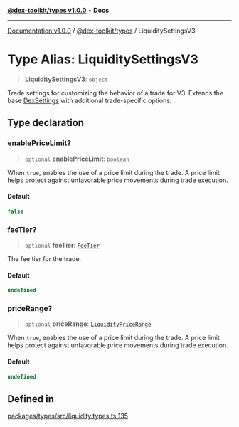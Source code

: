 [**@dex-toolkit/types v1.0.0**](../README.md) • **Docs**

***

[Documentation v1.0.0](../../../packages.md) / [@dex-toolkit/types](../README.md) / LiquiditySettingsV3

# Type Alias: LiquiditySettingsV3

> **LiquiditySettingsV3**: `object`

Trade settings for customizing the behavior of a trade for V3.
Extends the base [DexSettings](DexSettings.md) with additional trade-specific options.

## Type declaration

### enablePriceLimit?

> `optional` **enablePriceLimit**: `boolean`

When `true`, enables the use of a price limit during the trade.
A price limit helps protect against unfavorable price movements during trade execution.

#### Default

```ts
false
```

### feeTier?

> `optional` **feeTier**: [`FeeTier`](FeeTier.md)

The fee tier for the trade.

#### Default

```ts
undefined
```

### priceRange?

> `optional` **priceRange**: [`LiquidityPriceRange`](LiquidityPriceRange.md)

When `true`, enables the use of a price limit during the trade.
A price limit helps protect against unfavorable price movements during trade execution.

#### Default

```ts
undefined
```

## Defined in

[packages/types/src/liquidity.types.ts:135](https://github.com/niZmosis/dex-toolkit/blob/3d8b41b44787b30fbea5de3ab4737662ffb61bc8/packages/types/src/liquidity.types.ts#L135)
